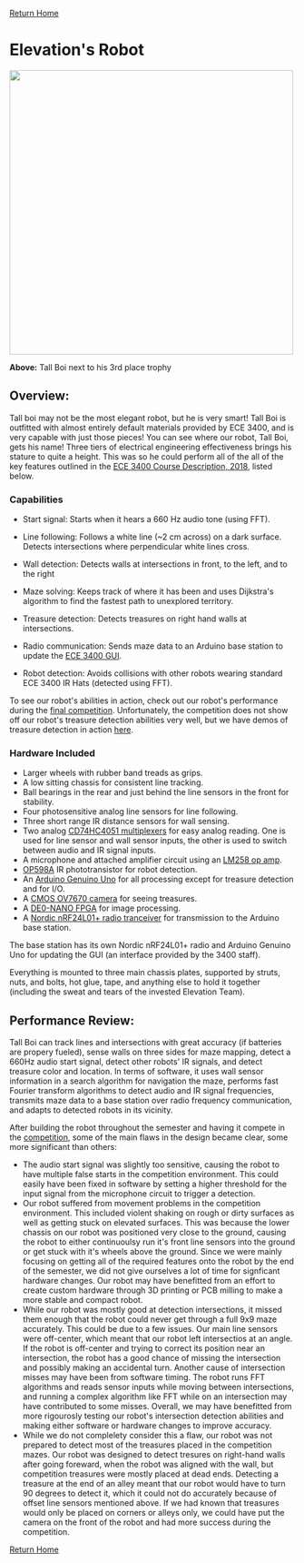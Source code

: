 [Return Home](https://ece3400-team14.github.io/Team-14-Website/)
# Elevation's Robot

<img src="https://user-images.githubusercontent.com/12742304/49548573-21d1cf00-f8b4-11e8-9a2c-1888b377abac.jpeg" width="500" />

**Above:** Tall Boi next to his 3rd place trophy

## Overview:
Tall boi may not be the most elegant robot, but he is very smart! Tall Boi is outfitted with almost entirely default materials provided by ECE 3400, and is very capable with just those pieces! You can see where our robot, Tall Boi, gets his name! Three tiers of electrical engineering effectiveness brings his stature to quite a height. This was so he could perform all of the all of the key features outlined in the [ECE 3400 Course Description, 2018](https://cei-lab.github.io/ece3400-2018/courseDescription.html), listed below.


### Capabilities

- Start signal: Starts when it hears a 660 Hz audio tone (using FFT).

- Line following: Follows a white line (~2 cm across) on a dark surface. Detects intersections where perpendicular white lines cross.

- Wall detection: Detects walls at intersections in front, to the left, and to the right

- Maze solving: Keeps track of where it has been and uses Dijkstra's algorithm to find the fastest path to unexplored territory.

- Treasure detection: Detects treasures on right hand walls at intersections.

- Radio communication: Sends maze data to an Arduino base station to update the [ECE 3400 GUI](https://github.com/backhous/ece3400-maze-gui).

- Robot detection: Avoids collisions with other robots wearing standard ECE 3400 IR Hats (detected using FFT).

To see our robot's abilities in action, check out our robot's performance during the [final competition](../finalCompetition.md). Unfortunately, the competition does not show off our robot's treasure detection abilities very well, but we have demos of treasure detection in action [here](preCompetitionUpdates.md).

### Hardware Included

* Larger wheels with rubber band treads as grips.
* A low sitting chassis for consistent line tracking.
* Ball bearings in the rear and just behind the line sensors in the front for stability.
* Four photosensitive analog line sensors for line following.
* Three short range IR distance sensors for wall sensing.
* Two analog [CD74HC4051 multiplexers](http://www.ti.com/lit/ds/symlink/cd74hc4051.pdf) for easy analog reading. One is used for line sensor and wall sensor inputs, the other is used to switch between audio and IR signal inputs. 
* A microphone and attached amplifier circuit using an [LM258 op amp](http://www.ti.com/lit/ds/symlink/lm158-n.pdf).
* [OP598A](http://www.mouser.com/ds/2/414/OP593-598-6739.pdf) IR phototransistor for robot detection. 
* An [Arduino Genuino Uno](https://store.arduino.cc/usa/arduino-uno-rev3) for all processing except for treasure detection and for I/O.
* A [CMOS OV7670 camera](http://web.mit.edu/6.111/www/f2016/tools/OV7670_2006.pdf) for seeing treasures. 
* A [DE0-NANO FPGA](http://www.ti.com/lit/ug/tidu737/tidu737.pdf) for image processing.
* A [Nordic nRF24L01+ radio tranceiver](https://www.sparkfun.com/datasheets/Components/SMD/nRF24L01Pluss_Preliminary_Product_Specification_v1_0.pdf) for transmission to the Arduino base station.

The base station has its own Nordic nRF24L01+ radio and Arduino Genuino Uno for updating the GUI (an interface provided by the 3400 staff).

Everything is mounted to three main chassis plates, supported by struts, nuts, and bolts, hot glue, tape, and anything else to hold it together (including the sweat and tears of the invested Elevation Team).

## Performance Review:

Tall Boi can track lines and intersections with great accuracy (if batteries are propery fueled), sense walls on three sides
for maze mapping, detect a 660Hz audio start signal, detect other robots' IR signals, and detect treasure color and location.
In terms of software, it uses wall sensor information in a search algorithm for navigation the maze,
performs fast Fourier transform algorithms to detect audio and IR signal frequencies, transmits maze data to a base station over radio frequency communication, and adapts to detected robots in its vicinity. 

After building the robot throughout the semester and having it compete in the [competition](../finalCompetition.md), some of the main flaws in the design became clear, some more significant than others:
- The audio start signal was slightly too sensitive, causing the robot to have multiple false starts in the competition environment. This could easily have been fixed in software by setting a higher threshold for the input signal from the microphone circuit to trigger a detection.
- Our robot suffered from movement problems in the competition environment. This included violent shaking on rough or dirty surfaces as well as getting stuck on elevated surfaces. This was because the lower chassis on our robot was positioned very close to the ground, causing the robot to either continuoulsy run it's front line sensors into the ground or get stuck with it's wheels above the ground. Since we were mainly focusing on getting all of the required features onto the robot by the end of the semester, we did not give ourselves a lot of time for signficant hardware changes. Our robot may have benefitted from an effort to create custom hardware through 3D printing or PCB milling to make a more stable and compact robot. 
- While our robot was mostly good at detection intersections, it missed them enough that the robot could never get through a full 9x9 maze accurately. This could be due to a few issues. Our main line sensors were off-center, which meant that our robot left intersectios at an angle. If the robot is off-center and trying to correct its position near an intersection, the robot has a good chance of missing the intersection and possibly making an accidental turn. Another cause of intersection misses may have been from software timing. The robot runs FFT algorithms and reads sensor inputs while moving between intersections, and running a complex algorithm like FFT while on an intersection may have contributed to some misses. Overall, we may have benefitted from more rigourosly testing our robot's intersection detection abilities and making either software or hardware changes to improve accuracy. 
- While we do not complelety consider this a flaw, our robot was not prepared to detect most of the treasures placed in the competition mazes. Our robot was designed to detect tresures on right-hand walls after going foreward, when the robot was aligned with the wall, but competition treasures were mostly placed at dead ends. Detecting a treasure at the end of an alley meant that our robot would have to turn 90 degrees to detect it, which it could not do accurately because of offset line sensors mentioned above. If we had known that treasures would only be placed on corners or alleys only, we could have put the camera on the front of the robot and had more success during the competition.

[Return Home](https://ece3400-team14.github.io/Team-14-Website/)

